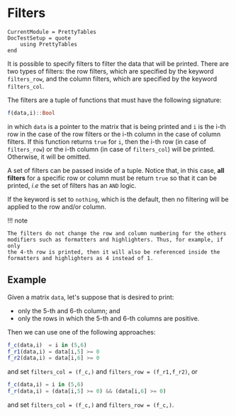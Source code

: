Filters
=======

```@meta
CurrentModule = PrettyTables
DocTestSetup = quote
    using PrettyTables
end
```

It is possible to specify filters to filter the data that will be printed. There
are two types of filters: the row filters, which are specified by the keyword
`filters_row`, and the column filters, which are specified by the keyword
`filters_col`.

The filters are a tuple of functions that must have the following signature:

```julia
f(data,i)::Bool
```

in which `data` is a pointer to the matrix that is being printed and `i` is the
i-th row in the case of the row filters or the i-th column in the case of column
filters. If this function returns `true` for `i`, then the i-th row (in case of
`filters_row`) or the i-th column (in case of `filters_col`) will be printed.
Otherwise, it will be omitted.

A set of filters can be passed inside of a tuple. Notice that, in this case,
**all filters** for a specific row or column must be return `true` so that it
can be printed, *i.e* the set of filters has an `AND` logic.

If the keyword is set to `nothing`, which is the default, then no filtering will
be applied to the row and/or column.

!!! note

    The filters do not change the row and column numbering for the others
    modifiers such as formatters and highlighters. Thus, for example, if only
    the 4-th row is printed, then it will also be referenced inside the
    formatters and highlighters as 4 instead of 1.

## Example

Given a matrix `data`, let's suppose that is desired to print:

* only the 5-th and 6-th column; and
* only the rows in which the 5-th and 6-th columns are positive.

Then we can use one of the following approaches:

```julia
f_c(data,i)  = i in (5,6)
f_r1(data,i) = data[i,5] >= 0
f_r2(data,i) = data[i,6] >= 0
```

and set `filters_col = (f_c,)` and `filters_row = (f_r1,f_r2)`, or


```julia
f_c(data,i) = i in (5,6)
f_r(data,i) = (data[i,5] >= 0) && (data[i,6] >= 0)
```

and set `filters_col = (f_c,)` and `filters_row = (f_c,)`.
